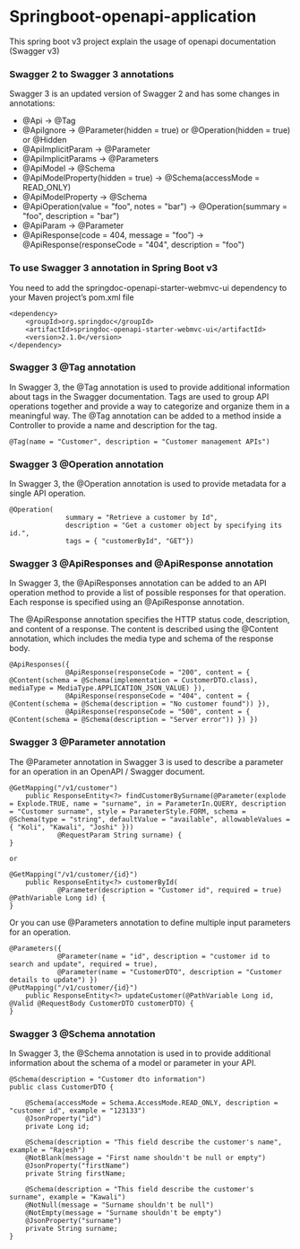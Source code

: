 # Springboot-openapi-application
This spring boot v3 project explain the usage of openapi documentation (Swagger v3)


### Swagger 2 to Swagger 3 annotations
Swagger 3 is an updated version of Swagger 2 and has some changes in annotations:

* @Api → @Tag
* @ApiIgnore → @Parameter(hidden = true) or @Operation(hidden = true) or @Hidden
* @ApiImplicitParam → @Parameter
* @ApiImplicitParams → @Parameters
* @ApiModel → @Schema
* @ApiModelProperty(hidden = true) → @Schema(accessMode = READ_ONLY)
* @ApiModelProperty → @Schema
* @ApiOperation(value = "foo", notes = "bar") → @Operation(summary = "foo", description = "bar")
* @ApiParam → @Parameter
* @ApiResponse(code = 404, message = "foo") → @ApiResponse(responseCode = "404", description = "foo")

### To use Swagger 3 annotation in Spring Boot v3
You need to add the springdoc-openapi-starter-webmvc-ui dependency to your Maven project’s pom.xml file
```
<dependency>
    <groupId>org.springdoc</groupId>
    <artifactId>springdoc-openapi-starter-webmvc-ui</artifactId>
    <version>2.1.0</version>
</dependency>
```

### Swagger 3 @Tag annotation
In Swagger 3, the @Tag annotation is used to provide additional information about tags in the Swagger documentation. 
Tags are used to group API operations together and provide a way to categorize and organize them in a meaningful way.
The @Tag annotation can be added to a method inside a Controller to provide a name and description for the tag.
```
@Tag(name = "Customer", description = "Customer management APIs")
```

### Swagger 3 @Operation annotation
In Swagger 3, the @Operation annotation is used to provide metadata for a single API operation.
```
@Operation(
		      summary = "Retrieve a customer by Id",
		      description = "Get a customer object by specifying its id.",
		      tags = { "customerById", "GET"})
```

### Swagger 3 @ApiResponses and @ApiResponse annotation
In Swagger 3, the @ApiResponses annotation can be added to an API operation method to provide a list of possible responses for that operation. 
Each response is specified using an @ApiResponse annotation.

The @ApiResponse annotation specifies the HTTP status code, description, and content of a response. 
The content is described using the @Content annotation, which includes the media type and schema of the response body.
```
@ApiResponses({
		      @ApiResponse(responseCode = "200", content = { @Content(schema = @Schema(implementation = CustomerDTO.class), mediaType = MediaType.APPLICATION_JSON_VALUE) }),
		      @ApiResponse(responseCode = "404", content = { @Content(schema = @Schema(description = "No customer found")) }),
		      @ApiResponse(responseCode = "500", content = { @Content(schema = @Schema(description = "Server error")) }) })
```

### Swagger 3 @Parameter annotation
The @Parameter annotation in Swagger 3 is used to describe a parameter for an operation in an OpenAPI / Swagger document.
```
@GetMapping("/v1/customer")
	public ResponseEntity<?> findCustomerBySurname(@Parameter(explode = Explode.TRUE, name = "surname", in = ParameterIn.QUERY, description = "Customer surname", style = ParameterStyle.FORM, schema = @Schema(type = "string", defaultValue = "available", allowableValues = { "Koli", "Kawali", "Joshi" }))
			@RequestParam String surname) {
}

or

@GetMapping("/v1/customer/{id}")
	public ResponseEntity<?> customerById(
			@Parameter(description = "Customer id", required = true) @PathVariable Long id) {
}
```

Or you can use @Parameters annotation to define multiple input parameters for an operation.
```
@Parameters({ 
			@Parameter(name = "id", description = "customer id to search and update", required = true),
			@Parameter(name = "CustomerDTO", description = "Customer details to update") })
@PutMapping("/v1/customer/{id}")
	public ResponseEntity<?> updateCustomer(@PathVariable Long id, @Valid @RequestBody CustomerDTO customerDTO) {
}
```

### Swagger 3 @Schema annotation
In Swagger 3, the @Schema annotation is used in to provide additional information about the schema of a model or parameter in your API.
```
@Schema(description = "Customer dto information")
public class CustomerDTO {

	@Schema(accessMode = Schema.AccessMode.READ_ONLY, description = "customer id", example = "123133")
	@JsonProperty("id")
	private Long id;

	@Schema(description = "This field describe the customer's name", example = "Rajesh")
	@NotBlank(message = "First name shouldn't be null or empty")
	@JsonProperty("firstName")
	private String firstName;

	@Schema(description = "This field describe the customer's surname", example = "Kawali")
	@NotNull(message = "Surname shouldn't be null")
    @NotEmpty(message = "Surname shouldn't be empty")
	@JsonProperty("surname")
	private String surname;
}
```